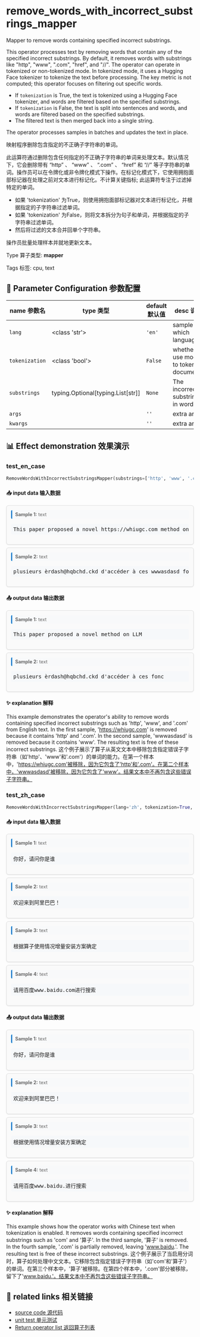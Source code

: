# remove_words_with_incorrect_substrings_mapper

Mapper to remove words containing specified incorrect substrings.

This operator processes text by removing words that contain any of the specified incorrect substrings. By default, it removes words with substrings like "http", "www", ".com", "href", and "//". The operator can operate in tokenized or non-tokenized mode. In tokenized mode, it uses a Hugging Face tokenizer to tokenize the text before processing. The key metric is not computed; this operator focuses on filtering out specific words.

- If `tokenization` is True, the text is tokenized using a Hugging Face tokenizer, and words are filtered based on the specified substrings.
- If `tokenization` is False, the text is split into sentences and words, and words are filtered based on the specified substrings.
- The filtered text is then merged back into a single string.

The operator processes samples in batches and updates the text in place.

映射程序删除包含指定的不正确子字符串的单词。

此运算符通过删除包含任何指定的不正确子字符串的单词来处理文本。默认情况下，它会删除带有 “http” 、 “www” 、 “.com” 、 “href” 和 “//” 等子字符串的单词。操作员可以在令牌化或非令牌化模式下操作。在标记化模式下，它使用拥抱面部标记器在处理之前对文本进行标记化。不计算关键指标; 此运算符专注于过滤掉特定的单词。

- 如果 'tokenization' 为True，则使用拥抱面部标记器对文本进行标记化，并根据指定的子字符串过滤单词。
- 如果 'tokenization' 为False，则将文本拆分为句子和单词，并根据指定的子字符串过滤单词。
- 然后将过滤的文本合并回单个字符串。

操作员批量处理样本并就地更新文本。

Type 算子类型: **mapper**

Tags 标签: cpu, text

## 🔧 Parameter Configuration 参数配置
| name 参数名 | type 类型 | default 默认值 | desc 说明 |
|--------|------|--------|------|
| `lang` | <class 'str'> | `'en'` | sample in which language |
| `tokenization` | <class 'bool'> | `False` | whether to use model to tokenize documents |
| `substrings` | typing.Optional[typing.List[str]] | `None` | The incorrect substrings in words. |
| `args` |  | `''` | extra args |
| `kwargs` |  | `''` | extra args |

## 📊 Effect demonstration 效果演示
### test_en_case
```python
RemoveWordsWithIncorrectSubstringsMapper(substrings=['http', 'www', '.com', 'href', '//'])
```

#### 📥 input data 输入数据
<div class="sample-card" style="border:1px solid #ddd; padding:12px; margin:8px 0; border-radius:6px; background:#fafafa; box-shadow:0 1px 3px rgba(0,0,0,0.1);"><div class="sample-header" style="background:#f8f9fa; padding:4px 8px; margin-bottom:6px; border-radius:3px; font-size:0.9em; color:#666; border-left:3px solid #007acc;"><strong>Sample 1:</strong> text</div><pre style="padding:6px; background:#f6f8fa; border-radius:4px; overflow-x:auto; white-space:pre; word-wrap:normal;">This paper proposed a novel https://whiugc.com method on LLM</pre></div><div class="sample-card" style="border:1px solid #ddd; padding:12px; margin:8px 0; border-radius:6px; background:#fafafa; box-shadow:0 1px 3px rgba(0,0,0,0.1);"><div class="sample-header" style="background:#f8f9fa; padding:4px 8px; margin-bottom:6px; border-radius:3px; font-size:0.9em; color:#666; border-left:3px solid #007acc;"><strong>Sample 2:</strong> text</div><pre style="padding:6px; background:#f6f8fa; border-radius:4px; overflow-x:auto; white-space:pre; word-wrap:normal;">plusieurs èrdash@hqbchd.ckd d&#x27;accéder à ces wwwasdasd fonc</pre></div>

#### 📤 output data 输出数据
<div class="sample-card" style="border:1px solid #ddd; padding:12px; margin:8px 0; border-radius:6px; background:#fafafa; box-shadow:0 1px 3px rgba(0,0,0,0.1);"><div class="sample-header" style="background:#f8f9fa; padding:4px 8px; margin-bottom:6px; border-radius:3px; font-size:0.9em; color:#666; border-left:3px solid #007acc;"><strong>Sample 1:</strong> text</div><pre style="padding:6px; background:#f6f8fa; border-radius:4px; overflow-x:auto; white-space:pre; word-wrap:normal;">This paper proposed a novel method on LLM</pre></div><div class="sample-card" style="border:1px solid #ddd; padding:12px; margin:8px 0; border-radius:6px; background:#fafafa; box-shadow:0 1px 3px rgba(0,0,0,0.1);"><div class="sample-header" style="background:#f8f9fa; padding:4px 8px; margin-bottom:6px; border-radius:3px; font-size:0.9em; color:#666; border-left:3px solid #007acc;"><strong>Sample 2:</strong> text</div><pre style="padding:6px; background:#f6f8fa; border-radius:4px; overflow-x:auto; white-space:pre; word-wrap:normal;">plusieurs èrdash@hqbchd.ckd d&#x27;accéder à ces fonc</pre></div>

#### ✨ explanation 解释
This example demonstrates the operator's ability to remove words containing specified incorrect substrings such as 'http', 'www', and '.com' from English text. In the first sample, 'https://whiugc.com' is removed because it contains 'http' and '.com'. In the second sample, 'wwwasdasd' is removed because it contains 'www'. The resulting text is free of these incorrect substrings.
这个例子展示了算子从英文文本中移除包含指定错误子字符串（如'http'、'www'和'.com'）的单词的能力。在第一个样本中，'https://whiugc.com'被移除，因为它包含了'http'和'.com'。在第二个样本中，'wwwasdasd'被移除，因为它包含了'www'。结果文本中不再包含这些错误子字符串。

### test_zh_case
```python
RemoveWordsWithIncorrectSubstringsMapper(lang='zh', tokenization=True, substrings=['com', '算子'])
```

#### 📥 input data 输入数据
<div class="sample-card" style="border:1px solid #ddd; padding:12px; margin:8px 0; border-radius:6px; background:#fafafa; box-shadow:0 1px 3px rgba(0,0,0,0.1);"><div class="sample-header" style="background:#f8f9fa; padding:4px 8px; margin-bottom:6px; border-radius:3px; font-size:0.9em; color:#666; border-left:3px solid #007acc;"><strong>Sample 1:</strong> text</div><pre style="padding:6px; background:#f6f8fa; border-radius:4px; overflow-x:auto; white-space:pre; word-wrap:normal;">你好，请问你是谁</pre></div><div class="sample-card" style="border:1px solid #ddd; padding:12px; margin:8px 0; border-radius:6px; background:#fafafa; box-shadow:0 1px 3px rgba(0,0,0,0.1);"><div class="sample-header" style="background:#f8f9fa; padding:4px 8px; margin-bottom:6px; border-radius:3px; font-size:0.9em; color:#666; border-left:3px solid #007acc;"><strong>Sample 2:</strong> text</div><pre style="padding:6px; background:#f6f8fa; border-radius:4px; overflow-x:auto; white-space:pre; word-wrap:normal;">欢迎来到阿里巴巴！</pre></div><div class="sample-card" style="border:1px solid #ddd; padding:12px; margin:8px 0; border-radius:6px; background:#fafafa; box-shadow:0 1px 3px rgba(0,0,0,0.1);"><div class="sample-header" style="background:#f8f9fa; padding:4px 8px; margin-bottom:6px; border-radius:3px; font-size:0.9em; color:#666; border-left:3px solid #007acc;"><strong>Sample 3:</strong> text</div><pre style="padding:6px; background:#f6f8fa; border-radius:4px; overflow-x:auto; white-space:pre; word-wrap:normal;">根据算子使用情况增量安装方案确定</pre></div><div class="sample-card" style="border:1px solid #ddd; padding:12px; margin:8px 0; border-radius:6px; background:#fafafa; box-shadow:0 1px 3px rgba(0,0,0,0.1);"><div class="sample-header" style="background:#f8f9fa; padding:4px 8px; margin-bottom:6px; border-radius:3px; font-size:0.9em; color:#666; border-left:3px solid #007acc;"><strong>Sample 4:</strong> text</div><pre style="padding:6px; background:#f6f8fa; border-radius:4px; overflow-x:auto; white-space:pre; word-wrap:normal;">请用百度www.baidu.com进行搜索</pre></div>

#### 📤 output data 输出数据
<div class="sample-card" style="border:1px solid #ddd; padding:12px; margin:8px 0; border-radius:6px; background:#fafafa; box-shadow:0 1px 3px rgba(0,0,0,0.1);"><div class="sample-header" style="background:#f8f9fa; padding:4px 8px; margin-bottom:6px; border-radius:3px; font-size:0.9em; color:#666; border-left:3px solid #007acc;"><strong>Sample 1:</strong> text</div><pre style="padding:6px; background:#f6f8fa; border-radius:4px; overflow-x:auto; white-space:pre; word-wrap:normal;">你好，请问你是谁</pre></div><div class="sample-card" style="border:1px solid #ddd; padding:12px; margin:8px 0; border-radius:6px; background:#fafafa; box-shadow:0 1px 3px rgba(0,0,0,0.1);"><div class="sample-header" style="background:#f8f9fa; padding:4px 8px; margin-bottom:6px; border-radius:3px; font-size:0.9em; color:#666; border-left:3px solid #007acc;"><strong>Sample 2:</strong> text</div><pre style="padding:6px; background:#f6f8fa; border-radius:4px; overflow-x:auto; white-space:pre; word-wrap:normal;">欢迎来到阿里巴巴！</pre></div><div class="sample-card" style="border:1px solid #ddd; padding:12px; margin:8px 0; border-radius:6px; background:#fafafa; box-shadow:0 1px 3px rgba(0,0,0,0.1);"><div class="sample-header" style="background:#f8f9fa; padding:4px 8px; margin-bottom:6px; border-radius:3px; font-size:0.9em; color:#666; border-left:3px solid #007acc;"><strong>Sample 3:</strong> text</div><pre style="padding:6px; background:#f6f8fa; border-radius:4px; overflow-x:auto; white-space:pre; word-wrap:normal;">根据使用情况增量安装方案确定</pre></div><div class="sample-card" style="border:1px solid #ddd; padding:12px; margin:8px 0; border-radius:6px; background:#fafafa; box-shadow:0 1px 3px rgba(0,0,0,0.1);"><div class="sample-header" style="background:#f8f9fa; padding:4px 8px; margin-bottom:6px; border-radius:3px; font-size:0.9em; color:#666; border-left:3px solid #007acc;"><strong>Sample 4:</strong> text</div><pre style="padding:6px; background:#f6f8fa; border-radius:4px; overflow-x:auto; white-space:pre; word-wrap:normal;">请用百度www.baidu.进行搜索</pre></div>

#### ✨ explanation 解释
This example shows how the operator works with Chinese text when tokenization is enabled. It removes words containing specified incorrect substrings such as 'com' and '算子'. In the third sample, '算子' is removed. In the fourth sample, '.com' is partially removed, leaving 'www.baidu.'. The resulting text is free of these incorrect substrings.
这个例子展示了当启用分词时，算子如何处理中文文本。它移除包含指定错误子字符串（如'com'和'算子'）的单词。在第三个样本中，'算子'被移除。在第四个样本中，'.com'部分被移除，留下了'www.baidu.'。结果文本中不再包含这些错误子字符串。


## 🔗 related links 相关链接
- [source code 源代码](../../../data_juicer/ops/mapper/remove_words_with_incorrect_substrings_mapper.py)
- [unit test 单元测试](../../../tests/ops/mapper/test_remove_words_with_incorrect_substrings_mapper.py)
- [Return operator list 返回算子列表](../../Operators.md)